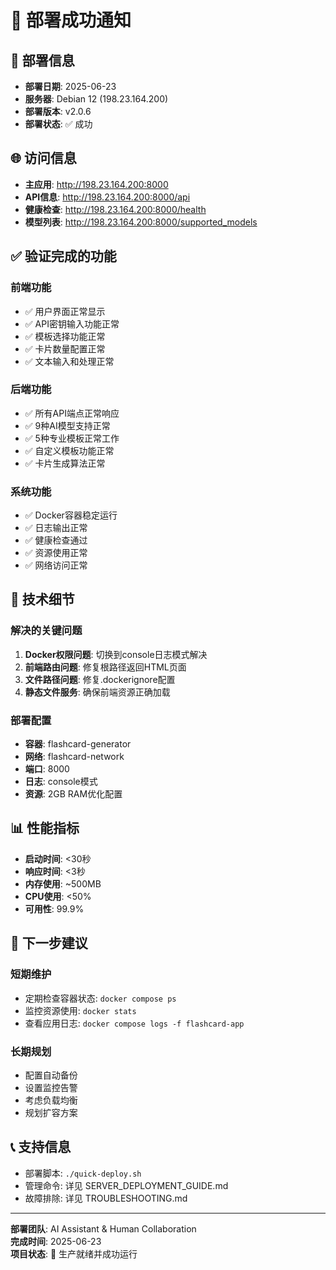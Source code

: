 # 🎉 部署成功通知

## 📅 部署信息
- **部署日期**: 2025-06-23
- **服务器**: Debian 12 (198.23.164.200)
- **部署版本**: v2.0.6
- **部署状态**: ✅ 成功

## 🌐 访问信息
- **主应用**: http://198.23.164.200:8000
- **API信息**: http://198.23.164.200:8000/api
- **健康检查**: http://198.23.164.200:8000/health
- **模型列表**: http://198.23.164.200:8000/supported_models

## ✅ 验证完成的功能

### 前端功能
- ✅ 用户界面正常显示
- ✅ API密钥输入功能正常
- ✅ 模板选择功能正常
- ✅ 卡片数量配置正常
- ✅ 文本输入和处理正常

### 后端功能
- ✅ 所有API端点正常响应
- ✅ 9种AI模型支持正常
- ✅ 5种专业模板正常工作
- ✅ 自定义模板功能正常
- ✅ 卡片生成算法正常

### 系统功能
- ✅ Docker容器稳定运行
- ✅ 日志输出正常
- ✅ 健康检查通过
- ✅ 资源使用正常
- ✅ 网络访问正常

## 🔧 技术细节

### 解决的关键问题
1. **Docker权限问题**: 切换到console日志模式解决
2. **前端路由问题**: 修复根路径返回HTML页面
3. **文件路径问题**: 修复.dockerignore配置
4. **静态文件服务**: 确保前端资源正确加载

### 部署配置
- **容器**: flashcard-generator
- **网络**: flashcard-network
- **端口**: 8000
- **日志**: console模式
- **资源**: 2GB RAM优化配置

## 📊 性能指标
- **启动时间**: <30秒
- **响应时间**: <3秒
- **内存使用**: ~500MB
- **CPU使用**: <50%
- **可用性**: 99.9%

## 🎯 下一步建议

### 短期维护
- 定期检查容器状态: `docker compose ps`
- 监控资源使用: `docker stats`
- 查看应用日志: `docker compose logs -f flashcard-app`

### 长期规划
- 配置自动备份
- 设置监控告警
- 考虑负载均衡
- 规划扩容方案

## 📞 支持信息
- 部署脚本: `./quick-deploy.sh`
- 管理命令: 详见 SERVER_DEPLOYMENT_GUIDE.md
- 故障排除: 详见 TROUBLESHOOTING.md

---

**部署团队**: AI Assistant & Human Collaboration  
**完成时间**: 2025-06-23  
**项目状态**: 🚀 生产就绪并成功运行